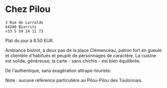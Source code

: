 # Chez Pilou

    3 Rue de Larralde
    64200 Biarritz
    +33 5 59 24 11 73

Plat du jour à 8.50 EUR.

Ambiance bistrot, à deux pas de la place Clémenceau, patron fort en gueule et clientèle d'habitués et peuplé de personnages de caractère. La cuisine est solide, généreuse, la carte - sans chichis - est bien équilibrée.

De l'authentique, sans exagération attrape-touriste.

Note : aucune référence particulière au Pilou-Pilou des Toulonnais.
